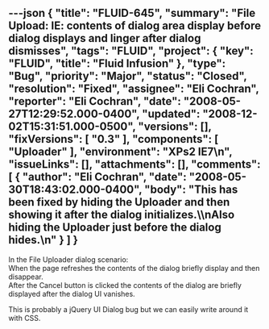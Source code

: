 ---json
{
  "title": "FLUID-645",
  "summary": "File Upload: IE: contents of dialog area display before dialog displays and linger after dialog dismisses",
  "tags": "FLUID",
  "project": {
    "key": "FLUID",
    "title": "Fluid Infusion"
  },
  "type": "Bug",
  "priority": "Major",
  "status": "Closed",
  "resolution": "Fixed",
  "assignee": "Eli Cochran",
  "reporter": "Eli Cochran",
  "date": "2008-05-27T12:29:52.000-0400",
  "updated": "2008-12-02T15:31:51.000-0500",
  "versions": [],
  "fixVersions": [
    "0.3"
  ],
  "components": [
    "Uploader"
  ],
  "environment": "XPs2 IE7\n",
  "issueLinks": [],
  "attachments": [],
  "comments": [
    {
      "author": "Eli Cochran",
      "date": "2008-05-30T18:43:02.000-0400",
      "body": "This has been fixed by hiding the Uploader and then showing it after the dialog initializes.\\\nAlso hiding the Uploader just before the dialog hides.\n"
    }
  ]
}
---
In the File Uploader dialog scenario: \
When the page refreshes the contents of the dialog briefly display and then disappear.\
After the Cancel button is clicked the contents of the dialog are briefly displayed after the dialog UI vanishes.

This is probably a jQuery UI Dialog bug but we can easily write around it with CSS. &#x20;

        